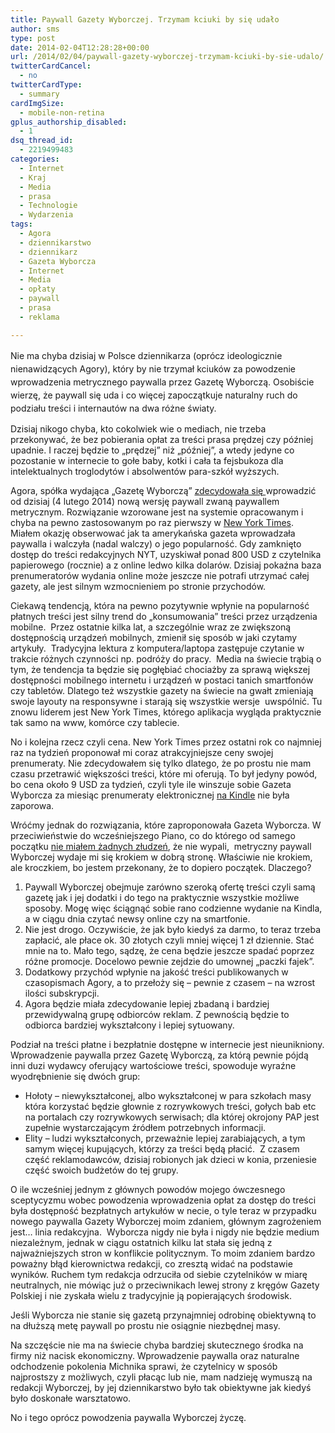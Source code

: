 ```yaml
---
title: Paywall Gazety Wyborczej. Trzymam kciuki by się udało
author: sms
type: post
date: 2014-02-04T12:28:28+00:00
url: /2014/02/04/paywall-gazety-wyborczej-trzymam-kciuki-by-sie-udalo/
twitterCardCancel:
  - no
twitterCardType:
  - summary
cardImgSize:
  - mobile-non-retina
gplus_authorship_disabled:
  - 1
dsq_thread_id:
  - 2219499483
categories:
  - Internet
  - Kraj
  - Media
  - prasa
  - Technologie
  - Wydarzenia
tags:
  - Agora
  - dziennikarstwo
  - dziennikarz
  - Gazeta Wyborcza
  - Internet
  - Media
  - opłaty
  - paywall
  - prasa
  - reklama

---
```

<span style="line-height: 1.5;">Nie ma chyba dzisiaj w Polsce dziennikarza (oprócz ideologicznie nienawidzących Agory), który by nie trzymał kciuków za powodzenie wprowadzenia metrycznego paywalla przez Gazetę Wyborczą. Osobiście wierzę, że paywall się uda i co więcej zapoczątkuje naturalny ruch do podziału treści i internautów na dwa różne światy.</span>

<!--more-->

Dzisiaj nikogo chyba, kto cokolwiek wie o mediach, nie trzeba przekonywać, że bez pobierania opłat za treści prasa prędzej czy później upadnie. I raczej będzie to &#8222;prędzej&#8221; niż &#8222;później&#8221;, a wtedy jedyne co pozostanie w internecie to gołe baby, kotki i cała ta fejsbukoza dla intelektualnych troglodytów i absolwentów para-szkół wyższych.

Agora, spółka wydająca &#8222;Gazetę Wyborczą&#8221; <a href="http://wyborcza.pl/1,75248,15395024,Uwaga__Nowe_zasady_dostepu_do_tresci_na_Wyborcza_pl.html" target="_blank">zdecydowała się </a>wprowadzić od dzisiaj (4 lutego 2014) nową wersję paywall zwaną paywallem metrycznym. Rozwiązanie wzorowane jest na systemie opracowanym i chyba na pewno zastosowanym po raz pierwszy w <a href="http://www.nytimes.com/subscriptions/Multiproduct/lp5558.html?campaignId=3HYHY" target="_blank">New York Times</a>. Miałem okazję obserwować jak ta amerykańska gazeta wprowadzała paywalla i walczyła (nadal walczy) o jego popularność. Gdy zamknięto dostęp do treści redakcyjnych NYT, uzyskiwał ponad 800 USD z czytelnika papierowego (rocznie) a z online ledwo kilka dolarów. Dzisiaj pokaźna baza prenumeratorów wydania online może jeszcze nie potrafi utrzymać całej gazety, ale jest silnym wzmocnieniem po stronie przychodów.

Ciekawą tendencją, która na pewno pozytywnie wpłynie na popularność płatnych treści jest silny trend do &#8222;konsumowania&#8221; treści przez urządzenia mobilne.  Przez ostatnie kilka lat, a szczególnie wraz ze zwiększoną dostępnością urządzeń mobilnych, zmienił się sposób w jaki czytamy artykuły.  Tradycyjna lektura z komputera/laptopa zastępuje czytanie w trakcie różnych czynności np. podróży do pracy.  Media na świecie trąbią o tym, że tendencja ta będzie się pogłębiać chociażby za sprawą większej dostępności mobilnego internetu i urządzeń w postaci tanich smartfonów czy tabletów. Dlatego też wszystkie gazety na świecie na gwałt zmieniają swoje layouty na responsywne i starają się wszystkie wersje  uwspólnić. Tu znowu liderem jest New York Times, którego aplikacja wygląda praktycznie tak samo na www, komórce czy tablecie.

No i kolejna rzecz czyli cena. New York Times przez ostatni rok co najmniej raz na tydzień proponował mi coraz atrakcyjniejsze ceny swojej prenumeraty. Nie zdecydowałem się tylko dlatego, że po prostu nie mam czasu przetrawić większości treści, które mi oferują. To był jedyny powód, bo cena około 9 USD za tydzień, czyli tyle ile winszuje sobie Gazeta Wyborcza za miesiąc prenumeraty elektronicznej <a href="http://www.publio.pl/gazeta-wyborcza,p95441.html" target="_blank">na Kindle</a> nie była zaporowa.

Wróćmy jednak do rozwiązania, które zaproponowała Gazeta Wyborcza. W przeciwieństwie do wcześniejszego Piano, co do którego od samego początku <a href="http://www.dziennikarz.pl/index.php/2012/07/19/piano-media-fajnie-ze-jest-szkoda-ze-nie-wyjdzie/" target="_blank">nie miałem żadnych złudzeń</a>, że nie wypali,  metryczny paywall Wyborczej wydaje mi się krokiem w dobrą stronę. Właściwie nie krokiem, ale kroczkiem, bo jestem przekonany, że to dopiero początek. Dlaczego?

  1. Paywall Wyborczej obejmuje zarówno szeroką ofertę treści czyli samą gazetę jak i jej dodatki i do tego na praktycznie wszystkie możliwe sposoby. Mogę więc ściągnąć sobie rano codzienne wydanie na Kindla, a w ciągu dnia czytać newsy online czy na smartfonie.
  2. Nie jest drogo. Oczywiście, że jak było kiedyś za darmo, to teraz trzeba zapłacić, ale płace ok. 30 złotych czyli mniej więcej 1 zł dziennie. Stać mnie na to. Mało tego, sądzę, że cena będzie jeszcze spadać poprzez różne promocje. Docelowo pewnie zejdzie do umownej &#8222;paczki fajek&#8221;.
  3. Dodatkowy przychód wpłynie na jakość treści publikowanych w czasopismach Agory, a to przełoży się &#8211; pewnie z czasem &#8211; na wzrost ilości subskrypcji.
  4. Agora będzie miała zdecydowanie lepiej zbadaną i bardziej przewidywalną grupę odbiorców reklam. Z pewnością będzie to odbiorca bardziej wykształcony i lepiej sytuowany.

Podział na treści płatne i bezpłatnie dostępne w internecie jest nieunikniony. Wprowadzenie paywalla przez Gazetę Wyborczą, za którą pewnie pójdą inni duzi wydawcy oferujący wartościowe treści, spowoduje wyraźne wyodrębnienie się dwóch grup:

  * Hołoty &#8211; niewykształconej, albo wykształconej w para szkołach masy która korzystać będzie głownie z rozrywkowych treści, gołych bab etc na portalach czy rozrywkowych serwisach; dla której okrojony PAP jest zupełnie wystarczającym źródłem potrzebnych informacji.
  * Elity &#8211; ludzi wykształconych, przeważnie lepiej zarabiających, a tym samym więcej kupujących, którzy za treści będą płacić.  Z czasem część reklamodawców, dzisiaj robionych jak dzieci w konia, przeniesie część swoich budżetów do tej grupy.

O ile wcześniej jednym z głównych powodów mojego ówczesnego sceptycyzmu wobec powodzenia wprowadzenia opłat za dostęp do treści była dostępność bezpłatnych artykułów w necie, o tyle teraz w przypadku nowego paywalla Gazety Wyborczej moim zdaniem, głównym zagrożeniem jest&#8230; linia redakcyjna.  Wyborcza nigdy nie była i nigdy nie będzie medium niezależnym, jednak w ciągu ostatnich kilku lat stała się jedną z najważniejszych stron w konflikcie politycznym. To moim zdaniem bardzo poważny błąd kierownictwa redakcji, co zresztą widać na podstawie wyników. Ruchem tym redakcja odrzuciła od siebie czytelników w miarę neutralnych, nie mówiąc już o przeciwnikach lewej strony z kręgów Gazety Polskiej i nie zyskała wielu z tradycyjnie ją popierających środowisk.

Jeśli Wyborcza nie stanie się gazetą przynajmniej odrobinę obiektywną to na dłuższą metę paywall po prostu nie osiągnie niezbędnej masy.

Na szczęście nie ma na świecie chyba bardziej skutecznego środka na firmy niż nacisk ekonomiczny. Wprowadzenie paywalla oraz naturalne odchodzenie pokolenia Michnika sprawi, że czytelnicy w sposób najprostszy z możliwych, czyli płacąc lub nie, mam nadzieję wymuszą na redakcji Wyborczej, by jej dziennikarstwo było tak obiektywne jak kiedyś było doskonałe warsztatowo.

No i tego oprócz powodzenia paywalla Wyborczej życzę.

&nbsp;